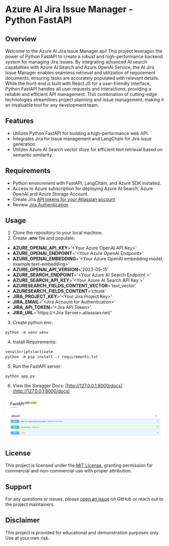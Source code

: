 # Azure AI Jira Issue Manager - Python FastAPI


## Overview
Welcome to the Azure AI Jira Issue Manager api! This project leverages the power of Python FastAPI to create a robust and high-performance backend system for managing Jira issues. By integrating advanced AI search capabilities with Azure AI Search and Azure OpenAI Service, the AI Jira Issue Manager enables seamless retrieval and utilization of requirement documents, ensuring tasks are accurately populated with relevant details. While the front-end is built with React.JS for a user-friendly interface, Python FastAPI handles all user requests and interactions, providing a reliable and efficient API management. This combination of cutting-edge technologies streamlines project planning and issue management, making it an invaluable tool for any development team.

## Features
- Utilizes Python FastAPI for building a high-performance web API.
- Integrates Jira for Issue management and LangChain for Jira issue generation
- Utilizes Azure AI Search vector store for efficient text retrieval based on semantic similarity.

## Requirements
- Python environment with FastAPI, LangChain, and Azure SDK installed.
- Access to Azure subscription for deploying Azure AI Search, Azure OpenAI and Azure Storage Account.
- Create Jira [API tokens for your Atlassian account](https://support.atlassian.com/atlassian-account/docs/manage-api-tokens-for-your-atlassian-account/)
- Review [Jira Authentication](https://jira.readthedocs.io/examples.html#authentication)


## Usage
1. Clone the repository to your local machine.
2. Create **.env** file and populate:

- **AZURE_OPENAI_API_KEY**='\<Your Azure OpenAI API Key\>'
- **AZURE_OPENAI_ENDPOINT**='\<Your Azure OpenAI Endpoint\>'
- **AZURE_OPENAI_EMBEDDING**='\<Your Azure OpenAI embedding model, example:text-embedding\>'
- **AZURE_OPENAI_API_VERSION**='2023-05-15'
- **AZURE_SEARCH_ENDPOINT**='\<Your Azure AI Search Endpoint \>'
- **AZURE_SEARCH_API_KEY**='\<Your Azure AI Search API Key \>'
- **AZURESEARCH_FIELDS_CONTENT_VECTOR**='text_vector'
- **AZURESEARCH_FIELDS_CONTENT**='chunk'
- **JIRA_PROJECT_KEY**='\<Your Jira Project Key\>'
- **JIRA_EMAIL**='\<Jira Account for Authentication\>'
- **JIRA_API_TOKEN**='\<Jira API Token\>'
- **JIRA_URL**='https://\<Jira Server\>.atlassian.net/'

3. Create python env: 
```
python -m venv venv
```
4. Install Requirements:
```
venv\Scripts\activate
python -m pip install -r requirements.txt
```
5. Run the FastAPI server:
```
python app.py
```
6. View the Swagger Docs: [http://127.0.0.1:8000/docs](http://127.0.0.1:8000/docs)

![fastapi docs](../images/fastapi_docs.PNG)

## License
This project is licensed under the [MIT License](../MIT.md), granting permission for commercial and non-commercial use with proper attribution.

## Support
For any questions or issues, please [open an issue](https://github.com/jonathanscholtes/Azure-AI-Search-Vector-Store-LangChain-RAG-Pattern-with-Jira/issues) on GitHub or reach out to the project maintainers.

## Disclaimer
This project is provided for educational and demonstration purposes only. Use at your own risk.